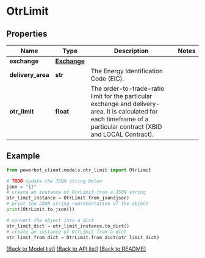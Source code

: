 # OtrLimit


## Properties

Name | Type | Description | Notes
------------ | ------------- | ------------- | -------------
**exchange** | [**Exchange**](Exchange.md) |  | 
**delivery_area** | **str** | The Energy Identification Code (EIC). | 
**otr_limit** | **float** | The order-to-trade-ratio limit for the particular exchange and delivery-area. It is calculated for each timeframe of a particular contract (XBID and LOCAL Contract). | 

## Example

```python
from powerbot_client.models.otr_limit import OtrLimit

# TODO update the JSON string below
json = "{}"
# create an instance of OtrLimit from a JSON string
otr_limit_instance = OtrLimit.from_json(json)
# print the JSON string representation of the object
print(OtrLimit.to_json())

# convert the object into a dict
otr_limit_dict = otr_limit_instance.to_dict()
# create an instance of OtrLimit from a dict
otr_limit_from_dict = OtrLimit.from_dict(otr_limit_dict)
```
[[Back to Model list]](../README.md#documentation-for-models) [[Back to API list]](../README.md#documentation-for-api-endpoints) [[Back to README]](../README.md)


